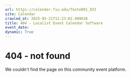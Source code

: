 ```yaml
---
url: https://calendar.fiu.edu/fkote001_833
site: Calendar
crawled_at: 2025-05-21T11:23:02.409638
title: 404 - Localist Event Calendar Software
event_date: 
dynamic: True
---
```


# 404 - not found
We couldn't find the page on this community event platform.
